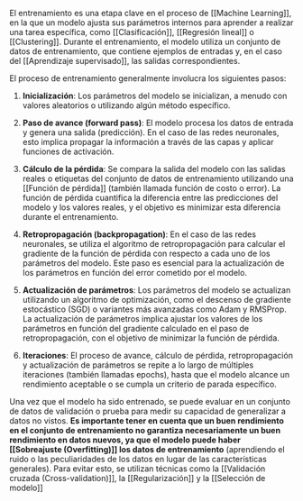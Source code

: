 El entrenamiento es una etapa clave en el proceso de [[Machine Learning]], en la que un modelo ajusta sus parámetros internos para aprender a realizar una tarea específica, como [[Clasificación]], [[Regresión lineal]] o [[Clustering]]. Durante el entrenamiento, el modelo utiliza un conjunto de datos de entrenamiento, que contiene ejemplos de entradas y, en el caso del [[Aprendizaje supervisado]], las salidas correspondientes.

El proceso de entrenamiento generalmente involucra los siguientes pasos:

1.  **Inicialización**: Los parámetros del modelo se inicializan, a menudo con valores aleatorios o utilizando algún método específico.

2.  **Paso de avance (forward pass)**: El modelo procesa los datos de entrada y genera una salida (predicción). En el caso de las redes neuronales, esto implica propagar la información a través de las capas y aplicar funciones de activación.

3.  **Cálculo de la pérdida**: Se compara la salida del modelo con las salidas reales o etiquetas del conjunto de datos de entrenamiento utilizando una [[Función de pérdida]] (también llamada función de costo o error). La función de pérdida cuantifica la diferencia entre las predicciones del modelo y los valores reales, y el objetivo es minimizar esta diferencia durante el entrenamiento.

4.  **Retropropagación (backpropagation)**: En el caso de las redes neuronales, se utiliza el algoritmo de retropropagación para calcular el gradiente de la función de pérdida con respecto a cada uno de los parámetros del modelo. Este paso es esencial para la actualización de los parámetros en función del error cometido por el modelo.

5.  **Actualización de parámetros**: Los parámetros del modelo se actualizan utilizando un algoritmo de optimización, como el descenso de gradiente estocástico (SGD) o variantes más avanzadas como Adam y RMSProp. La actualización de parámetros implica ajustar los valores de los parámetros en función del gradiente calculado en el paso de retropropagación, con el objetivo de minimizar la función de pérdida.

6.  **Iteraciones**: El proceso de avance, cálculo de pérdida, retropropagación y actualización de parámetros se repite a lo largo de múltiples iteraciones (también llamadas epochs), hasta que el modelo alcance un rendimiento aceptable o se cumpla un criterio de parada específico.

Una vez que el modelo ha sido entrenado, se puede evaluar en un conjunto de datos de validación o prueba para medir su capacidad de generalizar a datos no vistos. **Es importante tener en cuenta que un buen rendimiento en el conjunto de entrenamiento no garantiza necesariamente un buen rendimiento en datos nuevos, ya que el modelo puede haber [[Sobreajuste (Overfitting)]] los datos de entrenamiento** (aprendiendo el ruido o las peculiaridades de los datos en lugar de las características generales). Para evitar esto, se utilizan técnicas como la [[Validación cruzada (Cross-validation)]], la [[Regularización]] y la [[Selección de modelo]]